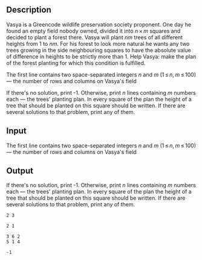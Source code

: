 ## Description

<div><p>Vasya is a <span class="tex-font-style-underline">Greencode</span> wildlife preservation society proponent. One day he found an empty field nobody owned, divided it into <span class="tex-span"><i>n</i> × <i>m</i></span> squares and decided to plant a forest there. Vasya will plant <span class="tex-span"><i>nm</i></span> trees of all different heights from <span class="tex-span">1</span> to <span class="tex-span"><i>nm</i></span>. For his forest to look more natural he wants any two trees growing in the side neighbouring squares to have the absolute value of difference in heights to be strictly more than 1. Help Vasya: make the plan of the forest planting for which this condition is fulfilled.</p></div><div class="input-specification"><p>The first line contains two space-separated integers <span class="tex-span"><i>n</i></span> and <span class="tex-span"><i>m</i></span> (<span class="tex-span">1 ≤ <i>n</i>, <i>m</i> ≤ 100</span>) — the number of rows and columns on Vasya's field</p></div><div class="output-specification"><p>If there's no solution, print <span class="tex-font-style-tt">-1</span>. Otherwise, print <span class="tex-span"><i>n</i></span> lines containing <span class="tex-span"><i>m</i></span> numbers each — the trees' planting plan. In every square of the plan the height of a tree that should be planted on this square should be written. If there are several solutions to that problem, print any of them.</p></div>

## Input

<p>The first line contains two space-separated integers <span class="tex-span"><i>n</i></span> and <span class="tex-span"><i>m</i></span> (<span class="tex-span">1 ≤ <i>n</i>, <i>m</i> ≤ 100</span>) — the number of rows and columns on Vasya's field</p>

## Output

<p>If there's no solution, print <span class="tex-font-style-tt">-1</span>. Otherwise, print <span class="tex-span"><i>n</i></span> lines containing <span class="tex-span"><i>m</i></span> numbers each — the trees' planting plan. In every square of the plan the height of a tree that should be planted on this square should be written. If there are several solutions to that problem, print any of them.</p>





```input1
2 3

```




```input2
2 1

```




```output1
3 6 2
5 1 4

```




```output2
-1

```


